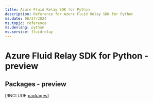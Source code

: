 ```yaml
---
title: Azure Fluid Relay SDK for Python
description: Reference for Azure Fluid Relay SDK for Python
ms.date: 08/27/2024
ms.topic: reference
ms.devlang: python
ms.service: fluidrelay
---
```

# Azure Fluid Relay SDK for Python - preview
## Packages - preview
[!INCLUDE [packages](fluid-relay-index.md)]